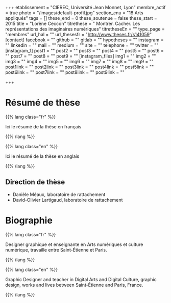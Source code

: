 +++
etablissement = "CIEREC, Université Jean Monnet, Lyon"
membre_actif = true
photo = "/images/default-profil.jpg"
section_cnu = "18 Arts appliqués"
tags = []
these_end = 0
these_soutenue = false
these_start = 2015
title = "Lorène Ceccon"
titrethese = " Montrer. Cacher. Les représentations des imaginaires numériques"
titretheseEn = ""
type_page = "membres"
url_hal = ""
url_thesesfr = "http://www.theses.fr/s141059"
[contact]
facebook = ""
github = ""
gitlab = ""
hypotheses = ""
instagram = ""
linkedin = ""
mail = ""
medium = ""
site = ""
telephone = ""
twitter = ""
[instagram_1]
post1 = ""
post2 = ""
post3 = ""
post4 = ""
post5 = ""
post6 = ""
post7 = ""
post8 = ""
post9 = ""
[instagram_files]
img1 = ""
img2 = ""
img3 = ""
img4 = ""
img5 = ""
img6 = ""
img7 = ""
img8 = ""
img9 = ""
post1link = ""
post2link = ""
post3link = ""
post4link = ""
post5link = ""
post6link = ""
post7link = ""
post8link = ""
post9link = ""

+++

<!-- Supprimer les parties non remplies (supprimer les blocks de lang s'il n'y a pas deux langues). Tu es libre d'ajouter ce que tu veux à cette partie -->

# Résumé de thèse

{{% lang class="fr" %}}

Ici le résumé de la thèse en français

{{% /lang %}}

{{% lang class="en" %}}

Ici le résumé de la thèse en anglais

{{% /lang %}}

## Direction de thèse

* Danièle Méaux, laboratoire de rattachement
* David-Olivier Lartigaud, laboratoire de rattachement

# Biographie

{{% lang class="fr" %}}

Designer graphique et enseignante en Arts numériques et culture numérique, travaille entre Saint-Étienne et Paris.

{{% /lang %}}

{{% lang class="en" %}}

Graphic Designer and teacher in Digital Arts and Digital Culture, graphic design, works and lives between Saint-Étienne and Paris, France.

{{% /lang %}}
